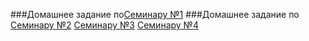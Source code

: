 
###Домашнее задание по[Семинару №1](https://github.com/MDI07/PIS/wiki/Sem-1)
###Домашнее задание по [Семинару №2](https://github.com/MDI07/PIS/wiki/Sem-2)
[Семинару №3](https://github.com/MDI07/PIS/wiki/Sem-3)
[Семинару №4](https://github.com/MDI07/PIS/wiki/Sem-4)





